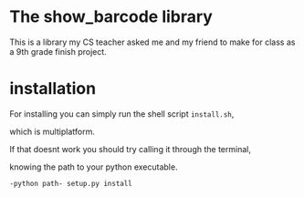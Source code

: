 # The show_barcode library
This is a library my CS teacher asked me and my friend to make for class as a 9th grade finish project.



# installation

For installing you can simply run the shell script `install.sh`, 

which is multiplatform.

If that doesnt work you should try calling it through the terminal, 

knowing the path to your python executable. 

`-python path- setup.py install`
